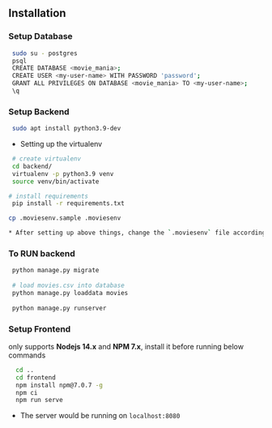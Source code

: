 ## Installation

### Setup Database

```bash
 sudo su - postgres
 psql
 CREATE DATABASE <movie_mania>;
 CREATE USER <my-user-name> WITH PASSWORD 'password';
 GRANT ALL PRIVILEGES ON DATABASE <movie_mania> TO <my-user-name>;
 \q
```

### Setup Backend

```bash
 sudo apt install python3.9-dev
```

* Setting up the virtualenv

```bash
 # create virtualenv
 cd backend/
 virtualenv -p python3.9 venv
 source venv/bin/activate

# install requirements
 pip install -r requirements.txt

cp .moviesenv.sample .moviesenv

* After setting up above things, change the `.moviesenv` file according to your requirements
````

### To RUN backend

```bash
 python manage.py migrate
 
 # load movies.csv into database
 python manage.py loaddata movies
 
 python manage.py runserver
```

### Setup Frontend
only supports **Nodejs 14.x** and **NPM 7.x**,
install it before running below commands
```bash
  cd ..
  cd frontend
  npm install npm@7.0.7 -g
  npm ci
  npm run serve
```
* The server would be running on `localhost:8080`